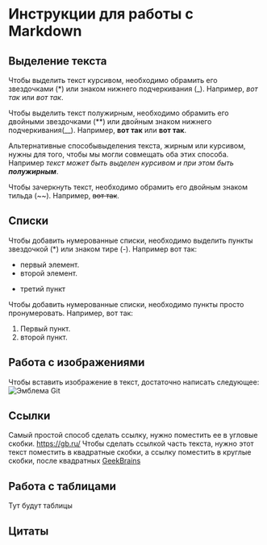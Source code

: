 # Инструкции для работы с Markdown

## Выделение текста

Чтобы выделить текст курсивом, необходимо обрамить его звездочками (*) или знаком нижнего подчеркивания (_). Например, *вот так* или _вот так_.

Чтобы выделить текст полужирным, необходимо обрамить его двойными звездочками (**) или двойным знаком нижнего подчеркивания(__). Например, **вот так** или __вот так__.

Альтернативные способывыделения текста, жирным или курсивом, нужны для того, чтобы мы могли совмещать оба этих способа. Например _текст может быть выделен курсивом и при этом быть  **полужирным**_.

Чтобы зачеркнуть текст, необходимо обрамить его двойным знаком тильда (~~). Например, ~~вот так~~.

## Списки

Чтобы добавить нумерованные списки, необходимо выделить пункты звездочкой (*) или знаком тире (-).
Например вот так:
* первый элемент.
* второй элемент.
- третий пункт 

Чтобы добавить нумерованные списки, необходимо пункты просто пронумеровать. Например, вот так:
1. Первый пункт.
2. второй пункт.

## Работа с изображениями
Чтобы вставить изображение в текст, достаточно написать следующее:
![Эмблема Git](LabelGit.png)

## Ссылки

Самый простой способ сделать ссылку, нужно поместить ее в угловые скобки.
<https://gb.ru/>
Чтобы сделать ссылкой часть текста, нужно этот текст поместить в квадратные скобки, а ссылку поместить в круглые скобки, после квадратных
[GeekBrains](https://gb.ru/)


## Работа с таблицами

Тут будут таблицы

## Цитаты
